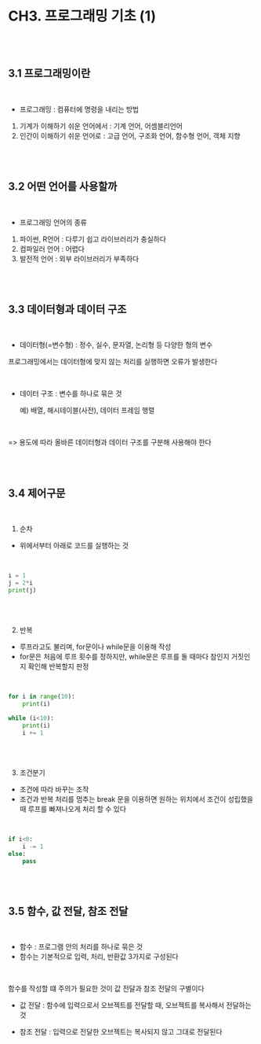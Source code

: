 # CH3. 프로그래밍 기초 (1)

<br>

<br>

## 3.1 프로그래밍이란

<br>

- 프로그래밍 : 컴퓨터에 명령을 내리는 방법

1. 기계가 이해하기 쉬운 언어에서 : 기계 언어, 어셈블리언어
2. 인간이 이해하기 쉬운 언어로 : 고급 언어, 구조화 언어, 함수형 언어, 객체 지향

<br>

<br>

## 3.2 어떤 언어를 사용할까

<br>

- 프로그래밍 언어의 종류

1. 파이썬, R언어 : 다루기 쉽고 라이브러리가 충실하다
2. 컴파일러 언어 : 어렵다
3. 발전적 언어 : 외부 라이브러리가 부족하다

<br>

<br>

## 3.3 데이터형과 데이터 구조

<br>

- 데이터형(=변수형) : 정수, 실수, 문자열, 논리형 등 다양한 형의 변수

프로그래밍에서는 데이터형에 맞지 않는 처리를 실행하면 오류가 발생한다

<br>

- 데이터 구조 : 변수를 하나로 묶은 것

  예) 배열, 해시테이블(사전), 데이터 프레임 행렬

<br>

=> 용도에 따라 올바른 데이터형과 데이터 구조를 구분해 사용해야 한다

<br>

<br>

## 3.4 제어구문

<br>

1. 순차

- 위에서부터 아래로 코드를 실행하는 것

<br>

``` python
i = 1
j = 2*i
print(j)
```

<br>

<br>

2. 반복

- 루프라고도 불리며, for문이나 while문을 이용해 작성
- for문은 처음에 루프 횟수를 정하지만, while문은 루프를 돌 때마다 참인지 거짓인지 확인해 반복할지 판정

<br>

```python
for i in range(10):
    print(i)
    
while (i<10):
    print(i)
    i += 1
```

<br>

<br>

3. 조건분기

- 조건에 따라 바꾸는 조작
- 조건과 반복 처리를 멈추는 break 문을 이용하면 원하는 위치에서 조건이 성립했을 때 루프를 빠져나오게 처리 할 수 있다

<br>

```python
if i<0:
    i -= 1
else:
    pass
```

<br>

<br>

## 3.5 함수, 값 전달, 참조 전달

<br>

- 함수 : 프로그램 안의 처리를 하나로 묶은 것
- 함수는 기본적으로 입력, 처리, 반환값 3가지로 구성된다

<br>

함수를 작성할 떄 주의가 필요한 것이 값 전달과 참조 전달의 구별이다

- 값 전달 : 함수에 입력으로서 오브젝트를 전달할 때, 오브젝트를 복사해서 전달하는 것

- 참조 전달 : 입력으로 전달한 오브젝트는 복사되지 않고 그대로 전달된다

<br>